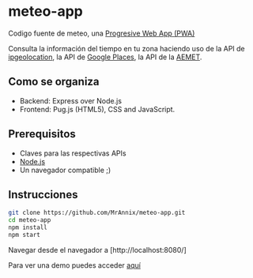 # meteo-app
Codigo fuente de meteo, una [Progresive Web App (PWA)](https://ionicframework.com/docs/intro/what-are-progressive-web-apps "What a PWA is")

Consulta la información del tiempo en tu zona haciendo uso de la API de [ipgeolocation](https://ipgeolocation.io/documentation.html), la API de [Google Places](https://cloud.google.com/maps-platform/places/), la API de la [AEMET](https://opendata.aemet.es/dist/index.html).

## Como se organiza
- Backend: Express over Node.js
- Frontend: Pug.js (HTML5), CSS and JavaScript.

## Prerequisitos
- Claves para las respectivas APIs
- [Node.js](https://nodejs.org/)
- Un navegador compatible ;)

## Instrucciones
```sh
git clone https://github.com/MrAnnix/meteo-app.git
cd meteo-app
npm install
npm start
```

Navegar desde el navegador a [http://localhost:8080/]

Para ver una demo puedes acceder [aquí](https://meteo.raulsanmartin.me/)
